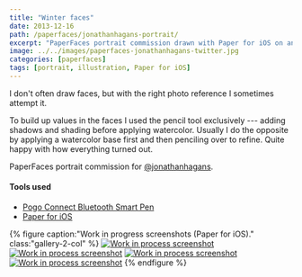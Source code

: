```yaml
---
title: "Winter faces"
date: 2013-12-16
path: /paperfaces/jonathanhagans-portrait/
excerpt: "PaperFaces portrait commission drawn with Paper for iOS on an iPad."
image: ../../images/paperfaces-jonathanhagans-twitter.jpg
categories: [paperfaces]
tags: [portrait, illustration, Paper for iOS]
---
```


I don't often draw faces, but with the right photo reference I sometimes attempt it. 

To build up values in the faces I used the pencil tool exclusively --- adding shadows and shading before applying watercolor. Usually I do the opposite by applying a watercolor base first and then penciling over to refine. Quite happy with how everything turned out.

PaperFaces portrait commission for [@jonathanhagans](https://twitter.com/jonathanhagans).

#### Tools used

- [Pogo Connect Bluetooth Smart Pen](https://www.amazon.com/gp/product/B009K448L4/ref=as_li_ss_tl?ie=UTF8&camp=1789&creative=390957&creativeASIN=B009K448L4&linkCode=as2&tag=mademist-20)
- [Paper for iOS](https://paper.bywetransfer.com/)

{% figure caption:"Work in progress screenshots (Paper for iOS)." class:"gallery-2-col" %}
[![Work in process screenshot](../../images/paperfaces-jonathanhagans-process-1-600.jpg)](../../images/paperfaces-jonathanhagans-process-1-lg.jpg)
[![Work in process screenshot](../../images/paperfaces-jonathanhagans-process-2-600.jpg)](../../images/paperfaces-jonathanhagans-process-2-lg.jpg)
[![Work in process screenshot](../../images/paperfaces-jonathanhagans-process-3-600.jpg)](../../images/paperfaces-jonathanhagans-process-3-lg.jpg)
[![Work in process screenshot](../../images/paperfaces-jonathanhagans-process-4-600.jpg)](../../images/paperfaces-jonathanhagans-process-4-lg.jpg)
{% endfigure %}

